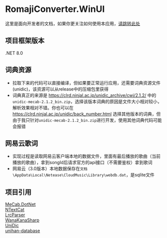 # RomajiConverter.WinUI
这里是面向开发者的文档，如果你更关注如何使用本应用，[请跳转此处](https://github.com/xyh20180101/RomajiConverter.WinUI/blob/main/README.md)

## 项目框架版本
.NET 8.0

## 词典资源
- 拉取下来的代码可以直接编译，但如果要正常运行应用，还需要词典资源文件(unidic)，该资源可以从release中的压缩包里获得
- 词典真正的来源是 https://clrd.ninjal.ac.jp/unidic_archive/cwj/2.1.2/ 中的`unidic-mecab-2.1.2_bin.zip`，选择该版本词典的原因是文件大小相对较小，解析效果相对不错。你也可以在 https://clrd.ninjal.ac.jp/unidic/back_number.html 选择其他版本的词典，但由于我只针对`unidic-mecab-2.1.2_bin.zip`进行开发，使用其他词典代码可能会报错

## 网易云歌词
- 实现过程是读取网易云客户端本地的数据文件，里面有最后播放的歌曲（当前播放的歌曲），拿到songId后请求官方的api接口（不需要鉴权）拿到歌词
- 网易云（3.0版本）本地数据保存在`文档\AppData\Local\Netease\CloudMusic\Library\webdb.dat`，是sqlite文件


## 项目引用
[MeCab.DotNet](https://github.com/kekyo/MeCab.DotNet)  
[NTextCat](https://github.com/ivanakcheurov/ntextcat)  
[LrcParser](https://github.com/OpportunityLiu/LrcParser)  
[WanaKanaSharp](https://github.com/caguiclajmg/WanaKanaSharp)  
[UniDic](https://clrd.ninjal.ac.jp/unidic/)  
[unihan-database](https://github.com/unicode-org/unihan-database)